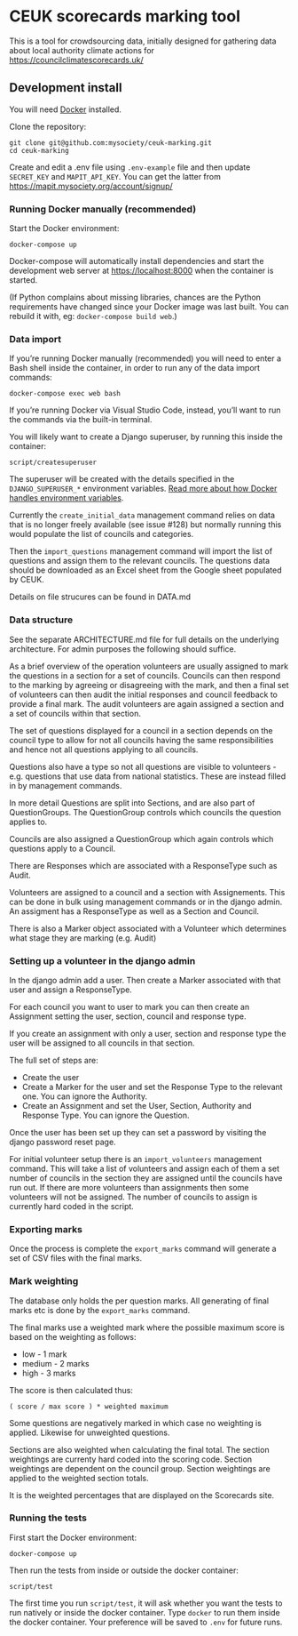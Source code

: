 # CEUK scorecards marking tool

This is a tool for crowdsourcing data, initially designed for gathering
data about local authority climate actions for https://councilclimatescorecards.uk/

## Development install

You will need [Docker](https://docs.docker.com/desktop/) installed.

Clone the repository:

    git clone git@github.com:mysociety/ceuk-marking.git
    cd ceuk-marking

Create and edit a .env file using `.env-example` file and then
update `SECRET_KEY` and `MAPIT_API_KEY`. You can get the latter from https://mapit.mysociety.org/account/signup/

### Running Docker manually (recommended)

Start the Docker environment:

    docker-compose up

Docker-compose will automatically install dependencies and start the development web server at <https://localhost:8000> when the container is started.

(If Python complains about missing libraries, chances are the Python requirements have changed since your Docker image was last built. You can rebuild it with, eg: `docker-compose build web`.)

### Data import

If you’re running Docker manually (recommended) you will need to enter a Bash shell inside the container, in order to run any of the data import commands:

    docker-compose exec web bash

If you’re running Docker via Visual Studio Code, instead, you’ll want to run the commands via the built-in terminal.

You will likely want to create a Django superuser, by running this inside the container:

    script/createsuperuser

The superuser will be created with the details specified in the `DJANGO_SUPERUSER_*` environment variables. [Read more about how Docker handles environment variables](https://docs.docker.com/compose/envvars-precedence/).

Currently the `create_initial_data` management command relies on data
that is no longer freely available (see issue #128) but normally running
this would populate the list of councils and categories.

Then the `import_questions` management command will import the list of
questions and assign them to the relevant councils. The questions data
should be downloaded as an Excel sheet from the Google sheet populated
by CEUK.

Details on file strucures can be found in DATA.md

### Data structure

See the separate ARCHITECTURE.md file for full details on the underlying
architecture. For admin purposes the following should suffice.

As a brief overview of the operation volunteers are usually assigned to
mark the questions in a section for a set of councils. Councils can then
respond to the marking by agreeing or disagreeing with the mark, and
then a final set of volunteers can then audit the initial responses and
council feedback to provide a final mark. The audit volunteers are again
assigned a section and a set of councils within that section.

The set of questions displayed for a council in a section depends on the
council type to allow for not all councils having the same
responsibilities and hence not all questions applying to all councils.

Questions also have a type so not all questions are visible to
volunteers - e.g. questions that use data from national statistics.
These are instead filled in by management commands.

In more detail Questions are split into Sections, and are also part of
QuestionGroups. The QuestionGroup controls which councils the question
applies to.

Councils are also assigned a QuestionGroup which again controls which
questions apply to a Council.

There are Responses which are associated with a ResponseType such as
Audit.

Volunteers are assigned to a council and a section with Assignements.
This can be done in bulk using management commands or in the django
admin. An assigment has a ResponseType as well as a Section and Council.

There is also a Marker object associated with a Volunteer which
determines what stage they are marking (e.g. Audit)

### Setting up a volunteer in the django admin

In the django admin add a user. Then create a Marker associated with
that user and assign a ResponseType.

For each council you want to user to mark you can then create an
Assignment setting the user, section, council and response type.

If you create an assignment with only a user, section and response type
the user will be assigned to all councils in that section.

The full set of steps are:

 * Create the user
 * Create a Marker for the user and set the Response Type to the
     relevant one. You can ignore the Authority.
 * Create an Assignment and set the User, Section, Authority and
     Response Type. You can ignore the Question.

Once the user has been set up they can set a password by visiting the
django password reset page.

For initial volunteer setup there is an `import_volunteers` management
command. This will take a list of volunteers and assign each of them a
set number of councils in the section they are assigned until the
councils have run out. If there are more volunteers than assignments
then some volunteers will not be assigned. The number of councils to
assign is currently hard coded in the script.

### Exporting marks

Once the process is complete the `export_marks` command will generate a
set of CSV files with the final marks.

### Mark weighting

The database only holds the per question marks. All generating of final
marks etc is done by the `export_marks` command.

The final marks use a weighted mark where the possible maximum score is
based on the weighting as follows:

 * low - 1 mark
 * medium - 2 marks
 * high - 3 marks

The score is then calculated thus:

    ( score / max score ) * weighted maximum

Some questions are negatively marked in which case no weighting is
applied. Likewise for unweighted questions.

Sections are also weighted when calculating the final total. The section
weightings are currenty hard coded into the scoring code. Section
weightings are dependent on the council group. Section weightings are
applied to the weighted section totals.

It is the weighted percentages that are displayed on the Scorecards
site.

### Running the tests

First start the Docker environment:

    docker-compose up

Then run the tests from inside or outside the docker container:

    script/test

The first time you run `script/test`, it will ask whether you want the tests to run natively or inside the docker container. Type `docker` to run them inside the docker container. Your preference will be saved to `.env` for future runs.
